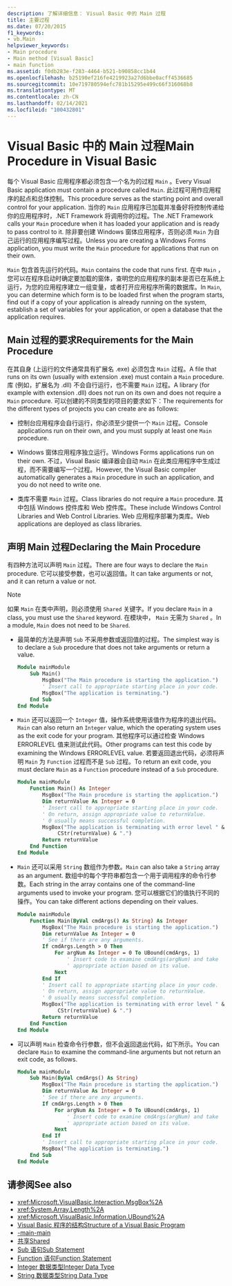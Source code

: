 ```yaml
---
description: 了解详细信息： Visual Basic 中的 Main 过程
title: 主要过程
ms.date: 07/20/2015
f1_keywords:
- vb.Main
helpviewer_keywords:
- Main procedure
- Main method [Visual Basic]
- main function
ms.assetid: f0db283e-f283-4464-b521-b90858cc1b44
ms.openlocfilehash: b25190ef216fe4219923a27d6bbe0acff4536685
ms.sourcegitcommit: 10e719780594efc781b15295e499c66f316068b8
ms.translationtype: MT
ms.contentlocale: zh-CN
ms.lasthandoff: 02/14/2021
ms.locfileid: "100432801"
---
```

# <a name="main-procedure-in-visual-basic"></a><span data-ttu-id="9281c-103">Visual Basic 中的 Main 过程</span><span class="sxs-lookup"><span data-stu-id="9281c-103">Main Procedure in Visual Basic</span></span>

<span data-ttu-id="9281c-104">每个 Visual Basic 应用程序都必须包含一个名为的过程 `Main` 。</span><span class="sxs-lookup"><span data-stu-id="9281c-104">Every Visual Basic application must contain a procedure called `Main`.</span></span> <span data-ttu-id="9281c-105">此过程可用作应用程序的起点和总体控制。</span><span class="sxs-lookup"><span data-stu-id="9281c-105">This procedure serves as the starting point and overall control for your application.</span></span> <span data-ttu-id="9281c-106">当你的 `Main` 应用程序已加载并准备好将控制传递给你的应用程序时，.NET Framework 将调用你的过程。</span><span class="sxs-lookup"><span data-stu-id="9281c-106">The .NET Framework calls your `Main` procedure when it has loaded your application and is ready to pass control to it.</span></span> <span data-ttu-id="9281c-107">除非要创建 Windows 窗体应用程序，否则必须 `Main` 为自己运行的应用程序编写过程。</span><span class="sxs-lookup"><span data-stu-id="9281c-107">Unless you are creating a Windows Forms application, you must write the `Main` procedure for applications that run on their own.</span></span>

 <span data-ttu-id="9281c-108">`Main` 包含首先运行的代码。</span><span class="sxs-lookup"><span data-stu-id="9281c-108">`Main` contains the code that runs first.</span></span> <span data-ttu-id="9281c-109">在中 `Main` ，您可以在程序启动时确定要加载的窗体，查明您的应用程序的副本是否已在系统上运行，为您的应用程序建立一组变量，或者打开应用程序所需的数据库。</span><span class="sxs-lookup"><span data-stu-id="9281c-109">In `Main`, you can determine which form is to be loaded first when the program starts, find out if a copy of your application is already running on the system, establish a set of variables for your application, or open a database that the application requires.</span></span>

## <a name="requirements-for-the-main-procedure"></a><span data-ttu-id="9281c-110">Main 过程的要求</span><span class="sxs-lookup"><span data-stu-id="9281c-110">Requirements for the Main Procedure</span></span>

 <span data-ttu-id="9281c-111">在其自身 (上运行的文件通常具有扩展名 .exe) 必须包含 `Main` 过程。</span><span class="sxs-lookup"><span data-stu-id="9281c-111">A file that runs on its own (usually with extension .exe) must contain a `Main` procedure.</span></span> <span data-ttu-id="9281c-112">库 (例如，扩展名为 .dll) 不会自行运行，也不需要 `Main` 过程。</span><span class="sxs-lookup"><span data-stu-id="9281c-112">A library (for example with extension .dll) does not run on its own and does not require a `Main` procedure.</span></span> <span data-ttu-id="9281c-113">可以创建的不同类型的项目的要求如下：</span><span class="sxs-lookup"><span data-stu-id="9281c-113">The requirements for the different types of projects you can create are as follows:</span></span>

- <span data-ttu-id="9281c-114">控制台应用程序会自行运行，你必须至少提供一个 `Main` 过程。</span><span class="sxs-lookup"><span data-stu-id="9281c-114">Console applications run on their own, and you must supply at least one `Main` procedure.</span></span>

- <span data-ttu-id="9281c-115">Windows 窗体应用程序独立运行。</span><span class="sxs-lookup"><span data-stu-id="9281c-115">Windows Forms applications run on their own.</span></span> <span data-ttu-id="9281c-116">不过，Visual Basic 编译器会自动 `Main` 在此类应用程序中生成过程，而不需要编写一个过程。</span><span class="sxs-lookup"><span data-stu-id="9281c-116">However, the Visual Basic compiler automatically generates a `Main` procedure in such an application, and you do not need to write one.</span></span>

- <span data-ttu-id="9281c-117">类库不需要 `Main` 过程。</span><span class="sxs-lookup"><span data-stu-id="9281c-117">Class libraries do not require a `Main` procedure.</span></span> <span data-ttu-id="9281c-118">其中包括 Windows 控件库和 Web 控件库。</span><span class="sxs-lookup"><span data-stu-id="9281c-118">These include Windows Control Libraries and Web Control Libraries.</span></span> <span data-ttu-id="9281c-119">Web 应用程序部署为类库。</span><span class="sxs-lookup"><span data-stu-id="9281c-119">Web applications are deployed as class libraries.</span></span>

## <a name="declaring-the-main-procedure"></a><span data-ttu-id="9281c-120">声明 Main 过程</span><span class="sxs-lookup"><span data-stu-id="9281c-120">Declaring the Main Procedure</span></span>

 <span data-ttu-id="9281c-121">有四种方法可以声明 `Main` 过程。</span><span class="sxs-lookup"><span data-stu-id="9281c-121">There are four ways to declare the `Main` procedure.</span></span> <span data-ttu-id="9281c-122">它可以接受参数，也可以返回值。</span><span class="sxs-lookup"><span data-stu-id="9281c-122">It can take arguments or not, and it can return a value or not.</span></span>

> [!NOTE]
> <span data-ttu-id="9281c-123">如果 `Main` 在类中声明，则必须使用 `Shared` 关键字。</span><span class="sxs-lookup"><span data-stu-id="9281c-123">If you declare `Main` in a class, you must use the `Shared` keyword.</span></span> <span data-ttu-id="9281c-124">在模块中， `Main` 无需为 `Shared` 。</span><span class="sxs-lookup"><span data-stu-id="9281c-124">In a module, `Main` does not need to be `Shared`.</span></span>

- <span data-ttu-id="9281c-125">最简单的方法是声明 `Sub` 不采用参数或返回值的过程。</span><span class="sxs-lookup"><span data-stu-id="9281c-125">The simplest way is to declare a `Sub` procedure that does not take arguments or return a value.</span></span>

    ```vb
    Module mainModule
        Sub Main()
            MsgBox("The Main procedure is starting the application.")
            ' Insert call to appropriate starting place in your code.
            MsgBox("The application is terminating.")
        End Sub
    End Module
    ```

- <span data-ttu-id="9281c-126">`Main` 还可以返回一个 `Integer` 值，操作系统使用该值作为程序的退出代码。</span><span class="sxs-lookup"><span data-stu-id="9281c-126">`Main` can also return an `Integer` value, which the operating system uses as the exit code for your program.</span></span> <span data-ttu-id="9281c-127">其他程序可以通过检查 Windows ERRORLEVEL 值来测试此代码。</span><span class="sxs-lookup"><span data-stu-id="9281c-127">Other programs can test this code by examining the Windows ERRORLEVEL value.</span></span> <span data-ttu-id="9281c-128">若要返回退出代码，必须将声明 `Main` 为 `Function` 过程而不是 `Sub` 过程。</span><span class="sxs-lookup"><span data-stu-id="9281c-128">To return an exit code, you must declare `Main` as a `Function` procedure instead of a `Sub` procedure.</span></span>

    ```vb
    Module mainModule
        Function Main() As Integer
            MsgBox("The Main procedure is starting the application.")
            Dim returnValue As Integer = 0
            ' Insert call to appropriate starting place in your code.
            ' On return, assign appropriate value to returnValue.
            ' 0 usually means successful completion.
            MsgBox("The application is terminating with error level " &
                 CStr(returnValue) & ".")
            Return returnValue
        End Function
    End Module
    ```

- <span data-ttu-id="9281c-129">`Main` 还可以采用 `String` 数组作为参数。</span><span class="sxs-lookup"><span data-stu-id="9281c-129">`Main` can also take a `String` array as an argument.</span></span> <span data-ttu-id="9281c-130">数组中的每个字符串都包含一个用于调用程序的命令行参数。</span><span class="sxs-lookup"><span data-stu-id="9281c-130">Each string in the array contains one of the command-line arguments used to invoke your program.</span></span> <span data-ttu-id="9281c-131">您可以根据它们的值执行不同的操作。</span><span class="sxs-lookup"><span data-stu-id="9281c-131">You can take different actions depending on their values.</span></span>

    ```vb
    Module mainModule
        Function Main(ByVal cmdArgs() As String) As Integer
            MsgBox("The Main procedure is starting the application.")
            Dim returnValue As Integer = 0
            ' See if there are any arguments.
            If cmdArgs.Length > 0 Then
                For argNum As Integer = 0 To UBound(cmdArgs, 1)
                    ' Insert code to examine cmdArgs(argNum) and take
                    ' appropriate action based on its value.
                Next
            End If
            ' Insert call to appropriate starting place in your code.
            ' On return, assign appropriate value to returnValue.
            ' 0 usually means successful completion.
            MsgBox("The application is terminating with error level " &
                 CStr(returnValue) & ".")
            Return returnValue
        End Function
    End Module
    ```

- <span data-ttu-id="9281c-132">可以声明 `Main` 检查命令行参数，但不会返回退出代码，如下所示。</span><span class="sxs-lookup"><span data-stu-id="9281c-132">You can declare `Main` to examine the command-line arguments but not return an exit code, as follows.</span></span>

    ```vb
    Module mainModule
        Sub Main(ByVal cmdArgs() As String)
            MsgBox("The Main procedure is starting the application.")
            Dim returnValue As Integer = 0
            ' See if there are any arguments.
            If cmdArgs.Length > 0 Then
                For argNum As Integer = 0 To UBound(cmdArgs, 1)
                    ' Insert code to examine cmdArgs(argNum) and take
                    ' appropriate action based on its value.
                Next
            End If
            ' Insert call to appropriate starting place in your code.
            MsgBox("The application is terminating.")
        End Sub
    End Module
    ```
  
## <a name="see-also"></a><span data-ttu-id="9281c-133">请参阅</span><span class="sxs-lookup"><span data-stu-id="9281c-133">See also</span></span>

- <xref:Microsoft.VisualBasic.Interaction.MsgBox%2A>
- <xref:System.Array.Length%2A>
- <xref:Microsoft.VisualBasic.Information.UBound%2A>
- [<span data-ttu-id="9281c-134">Visual Basic 程序的结构</span><span class="sxs-lookup"><span data-stu-id="9281c-134">Structure of a Visual Basic Program</span></span>](structure-of-a-visual-basic-program.md)
- [<span data-ttu-id="9281c-135">-main</span><span class="sxs-lookup"><span data-stu-id="9281c-135">-main</span></span>](../../reference/command-line-compiler/main.md)
- [<span data-ttu-id="9281c-136">共享</span><span class="sxs-lookup"><span data-stu-id="9281c-136">Shared</span></span>](../../language-reference/modifiers/shared.md)
- [<span data-ttu-id="9281c-137">Sub 语句</span><span class="sxs-lookup"><span data-stu-id="9281c-137">Sub Statement</span></span>](../../language-reference/statements/sub-statement.md)
- [<span data-ttu-id="9281c-138">Function 语句</span><span class="sxs-lookup"><span data-stu-id="9281c-138">Function Statement</span></span>](../../language-reference/statements/function-statement.md)
- [<span data-ttu-id="9281c-139">Integer 数据类型</span><span class="sxs-lookup"><span data-stu-id="9281c-139">Integer Data Type</span></span>](../../language-reference/data-types/integer-data-type.md)
- [<span data-ttu-id="9281c-140">String 数据类型</span><span class="sxs-lookup"><span data-stu-id="9281c-140">String Data Type</span></span>](../../language-reference/data-types/string-data-type.md)
